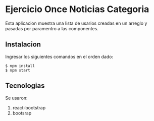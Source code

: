 # Ejercicio Once Noticias Categoria

Esta aplicacion muestra una lista de usarios creadas en un arreglo y pasadas por paramentro a las componentes.


## Instalacion 
Ingresar los siguientes comandos en el orden dado:
```
$ npm install
$ npm start
```
## Tecnologias
Se usaron:
1. react-bootstrap
2. bootsrap